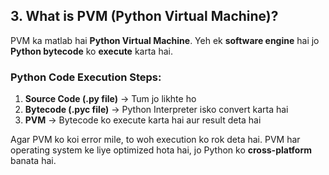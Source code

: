 ## 3. What is PVM (Python Virtual Machine)?
PVM ka matlab hai **Python Virtual Machine**. Yeh ek **software engine** hai jo **Python bytecode** ko **execute** karta hai.

### **Python Code Execution Steps:**
1. **Source Code (.py file)** → Tum jo likhte ho
2. **Bytecode (.pyc file)** → Python Interpreter isko convert karta hai
3. **PVM** → Bytecode ko execute karta hai aur result deta hai

Agar PVM ko koi error mile, to woh execution ko rok deta hai. PVM har operating system ke liye optimized hota hai, jo Python ko **cross-platform** banata hai.